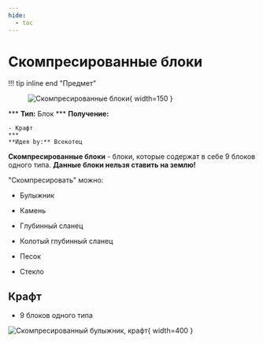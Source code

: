 ```yaml
---
hide:
  - toc
---
```


# Скомпресированные блоки

!!! tip inline end "Предмет"
    <figure markdown="span">
        ![Скомпресированные блоки](../../assets/items/block/enchanted_cobblestone.png){ width=150 }
    </figure>
    ***
    **Тип:** Блок
    ***
    **Получение:**
    
    - Крафт
    ***
    **Идея by:** Всекотец

**Скомпресированные блоки** - блоки, которые содержат в себе 9 блоков одного типа. **Данные блоки нельзя ставить на землю!**

"Скомпресировать" можно:

- Булыжник

- Камень

- Глубинный сланец

- Колотый глубинный сланец

- Песок

- Стекло

## Крафт

- 9 блоков одного типа

![Скомпресированный булыжник, крафт](../../assets/crafts/compressed_cobblestone.png){ width=400 }
